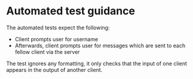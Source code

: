 # Automated test guidance

The automated tests expect the following:

- Client prompts user for username
- Afterwards, client prompts user for messages which are sent to each fellow client via the server

The test ignores any formatting, it only checks that the input of one client appears in the output of another client.
